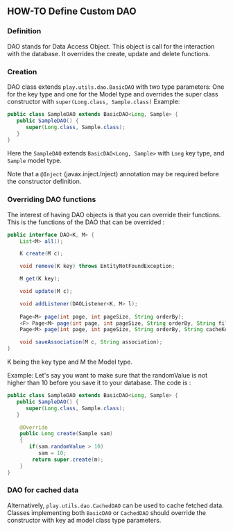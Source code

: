 
## HOW-TO Define Custom DAO

### Definition
DAO stands for Data Access Object. This object is call for the interaction with the database. It overrides the create, update and delete functions.
### Creation
DAO class extends `play.utils.dao.BasicDAO` with two type parameters: One for the key type and one for the Model type and overrides the super class constructor with `super(Long.class, Sample.class)`
Example:
```java
public class SampleDAO extends BasicDAO<Long, Sample> {
   public SampleDAO() {
      super(Long.class, Sample.class);
   }
}
```
Here the `SampleDAO` extends `BasicDAO<Long, Sample>` with `Long` key type, and `Sample` model type.

Note that a `@Inject` (javax.inject.Inject) annotation may be required before the constructor definition.
### Overriding DAO functions
The interest of having DAO objects is that you can override their functions. This is the functions of the DAO that can be overrided :
```java
public interface DAO<K, M> {
	List<M> all();

	K create(M c);

	void remove(K key) throws EntityNotFoundException;

	M get(K key);

	void update(M c);

	void addListener(DAOListener<K, M> l);
	
	Page<M> page(int page, int pageSize, String orderBy);
	<F> Page<M> page(int page, int pageSize, String orderBy, String filterField, F filterValue);
	Page<M> page(int page, int pageSize, String orderBy, String cacheKey, Expression expression);

	void saveAssociation(M c, String association);
}
```
K being the key type and M the Model type.

Example: 
Let's say you want to make sure that the randomValue is not higher than 10 before you save it to your database. The code is :
```java
public class SampleDAO extends BasicDAO<Long, Sample> {
   public SampleDAO() {
      super(Long.class, Sample.class);
   }

	@Override
	public Long create(Sample sam)
	{
	   if(sam.randomValue > 10)
	      sam = 10;
		return super.create(m);
	}
}

```
### DAO for cached data
Alternatively, `play.utils.dao.CachedDAO` can be used to cache fetched data.
Classes implementing both `BasicDAO` or `CachedDAO` should override the constructor with key ad model class type parameters.
